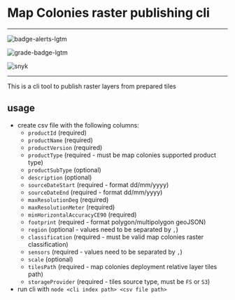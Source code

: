 # Map Colonies raster publishing cli

----------------------------------

![badge-alerts-lgtm](https://img.shields.io/lgtm/alerts/github/MapColonies/raster-publishing-cli?style=for-the-badge)

![grade-badge-lgtm](https://img.shields.io/lgtm/grade/javascript/github/MapColonies/raster-publishing-cli?style=for-the-badge)

![snyk](https://img.shields.io/snyk/vulnerabilities/github/MapColonies/raster-publishing-cli?style=for-the-badge)

----------------------------------

This is a cli tool to publish raster layers from prepared tiles
## usage

- create csv file with the following columns:
  - ```productId``` (required)
  - ```productName``` (required)
  - ```productVersion``` (required)
  - ```productType``` (required - must be map colonies supported product type)
  - ```productSubType``` (optional)
  - ```description``` (optional)
  - ```sourceDateStart``` (required - format dd/mm/yyyy)
  - ```sourceDateEnd``` (required - format dd/mm/yyyy)
  - ```maxResolutionDeg``` (required)
  - ```maxResolutionMeter``` (required)
  - ```minHorizontalAccuracyCE90``` (required)
  - ```footprint``` (required - format polygon/multipolygon geoJSON)
  - ```region``` (optional - values need to be separated by ```,```)
  - ```classification``` (required - must be valid map colonies raster classification)
  - ```sensors``` (required - values need to be separated by ```,```)
  - ```scale``` (optional)
  - ```tilesPath``` (required - map colonies deployment relative layer tiles path)
  - ```storageProvider``` (required - tiles source type, must be ```FS``` or ```S3```)
- run cli with ```node <cli index path> <csv file path>```
